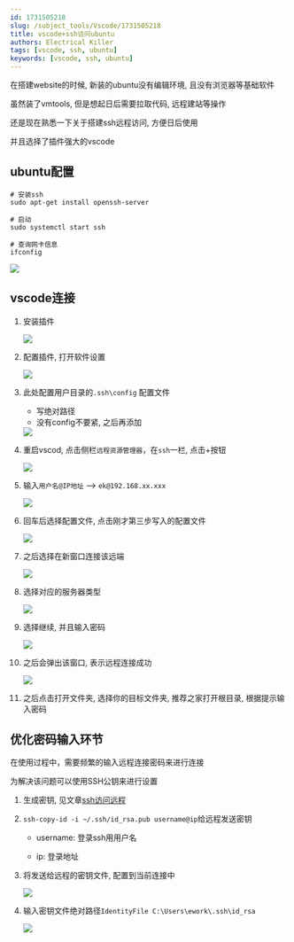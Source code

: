 ```yaml
---
id: 1731505218
slug: /subject_tools/Vscode/1731505218
title: vscode+ssh访问ubuntu
authors: Electrical Killer
tags: [vscode, ssh, ubuntu]
keywords: [vscode, ssh, ubuntu]
---
```




在搭建website的时候, 新装的ubuntu没有编辑环境, 且没有浏览器等基础软件

虽然装了vmtools, 但是想起日后需要拉取代码, 远程建站等操作

还是现在熟悉一下关于搭建ssh远程访问, 方便日后使用

并且选择了插件强大的vscode



<!-- truncate -->

## ubuntu配置

```shell
# 安装ssh
sudo apt-get install openssh-server

# 启动
sudo systemctl start ssh

# 查询网卡信息
ifconfig
```

<img src="https://img.eksnotebook.com/images/Snipaste_2024-09-23_20-39-16.png"/>

## vscode连接

1. 安装插件

    <img src="https://img.eksnotebook.com/images/Snipaste_2024-09-23_20-49-12.png" />

2. 配置插件, 打开软件设置

    <img src="https://img.eksnotebook.com/images/Snipaste_2024-09-23_20-54-13.png?" />

3. 此处配置用户目录的`.ssh\config` 配置文件

    - 写绝对路径
    - 没有config不要紧, 之后再添加

    <img src="https://img.eksnotebook.com/images/Snipaste_2024-09-23_20-56-05.png" />

4. 重启vscod, 点击侧栏`远程资源管理器`，在`ssh`一栏, 点击+按钮

    <img src="https://img.eksnotebook.com/images/Snipaste_2024-09-23_21-02-04.png"/>

5. 输入`用户名@IP地址` --> `ek@192.168.xx.xxx`

    <img src="https://img.eksnotebook.com/images/Snipaste_2024-09-23_21-04-32.png"/>

6. 回车后选择配置文件, 点击刚才第三步写入的配置文件

    <img src="https://img.eksnotebook.com/images/Snipaste_2024-09-23_21-07-59.png"/>

7. 之后选择在新窗口连接该远端

    <img src="https://img.eksnotebook.com/images/Snipaste_2024-09-23_21-11-00.png"/>

8. 选择对应的服务器类型

    <img src="https://img.eksnotebook.com/images/Snipaste_2024-09-23_21-11-59.png"/>

9. 选择继续, 并且输入密码

    <img src="https://img.eksnotebook.com/images/Snipaste_2024-09-23_21-13-52.png"/>

10. 之后会弹出该窗口, 表示远程连接成功

    <img src="https://img.eksnotebook.com/images/Snipaste_2024-09-23_21-15-29.png" />

11. 之后点击打开文件夹, 选择你的目标文件夹, 推荐之家打开根目录, 根据提示输入密码


## 优化密码输入环节

在使用过程中，需要频繁的输入远程连接密码来进行连接

为解决该问题可以使用SSH公钥来进行设置

1. 生成密钥, 见文章[ssh访问远程](../Git/1-github+ssh访问远程.md)

2. `ssh-copy-id -i ~/.ssh/id_rsa.pub username@ip`给远程发送密钥

    - username: 登录ssh用用户名

    - ip: 登录地址

3. 将发送给远程的密钥文件, 配置到当前连接中

    <img src="https://img.eksnotebook.com/images/Snipaste_2024-09-23_21-25-41.png"/>

4. 输入密钥文件绝对路径`IdentityFile C:\Users\ework\.ssh\id_rsa`

    <img src="https://img.eksnotebook.com/images/Snipaste_2024-09-23_21-28-12.png"/>

